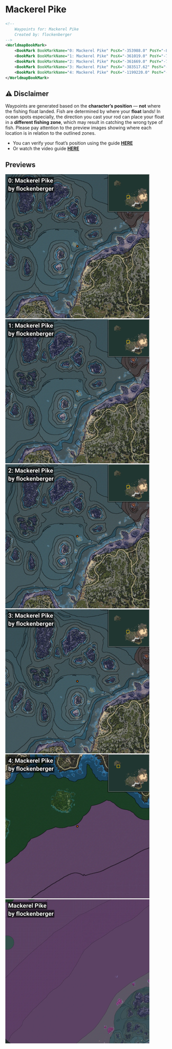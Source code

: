 # Mackerel Pike
```xml
<!--
    Waypoints for: Mackerel Pike
    Created by: flockenberger
-->
<WorldmapBookMark>
    <BookMark BookMarkName="0: Mackerel Pike" PosX="-353988.0" PosY="-8171.0" PosZ="125093.0" />
    <BookMark BookMarkName="1: Mackerel Pike" PosX="-361019.0" PosY="-7752.0" PosZ="132705.0" />
    <BookMark BookMarkName="2: Mackerel Pike" PosX="-361669.0" PosY="-7905.0" PosZ="132673.0" />
    <BookMark BookMarkName="3: Mackerel Pike" PosX="-383517.62" PosY="-7895.0996" PosZ="143254.84" />
    <BookMark BookMarkName="4: Mackerel Pike" PosX="-1199220.0" PosY="-7905.0" PosZ="1028497.0" />
</WorldmapBookMark>
```

## ⚠️ Disclaimer
Waypoints are generated based on the __**character’s position**__ — __not__ where the fishing float landed.
Fish are determined by where your **float** lands!
In ocean spots especially, the direction you cast your rod can place your float in a **different fishing zone**, which may result in catching the wrong type of fish.
Please pay attention to the preview images showing where each location is in relation to the outlined zones.

- You can verify your float’s position using the guide [**HERE**](https://flockenberger.github.io/bdo-fish-position/)
- Or watch the video guide [**HERE**](https://youtu.be/t-VXcRoNojk)

## Previews
<img src="./Mackerel Pike_0_Preview.webp" width="450"/> <img src="./Mackerel Pike_1_Preview.webp" width="450"/> <img src="./Mackerel Pike_2_Preview.webp" width="450"/> <img src="./Mackerel Pike_3_Preview.webp" width="450"/> <img src="./Mackerel Pike_4_Preview.webp" width="450"/> <img src="./Mackerel Pike_Preview.webp" width="450"/> 